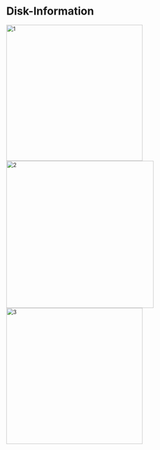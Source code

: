 # Disk-Information

<img src="https://i.ibb.co/TY9hXWR/1.png" alt="1" width="358" hight="491">
<img src="https://i.ibb.co/TcY08xv/2.png" alt="2" width="387" hight="470">
<img src="https://i.ibb.co/25BqJsJ/3.png" alt="3" width="358" hight="500">
